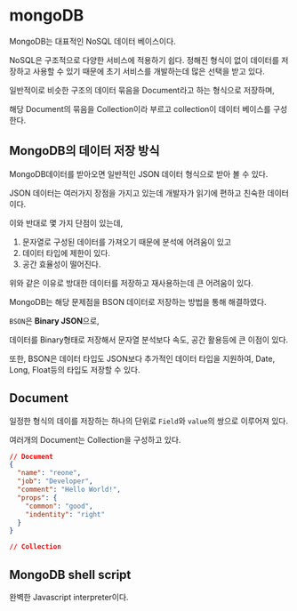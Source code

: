 # mongoDB

MongoDB는 대표적인 NoSQL 데이터 베이스이다.

NoSQL은 구조적으로 다양한 서비스에 적용하기 쉽다. 정해진 형식이 없이 데이터를 저장하고 사용할 수 있기 때문에 초기 서비스를 개발하는데 많은 선택을 받고 있다.

일반적이로 비슷한 구조의 데이터 묶음을 Document라고 하는 형식으로 저장하며,

해당 Document의 묶음을 Collection이라 부르고 collection이 데이터 베이스를 구성한다.

## MongoDB의 데이터 저장 방식

MongoDB데이터를 받아오면 일반적인 JSON 데이터 형식으로 받아 볼 수 있다.

JSON 데이터는 여러가지 장점을 가지고 있는데 개발자가 읽기에 편하고 친숙한 데이터이다.

이와 반대로 몇 가지 단점이 있는데,

1.  문자열로 구성된 데이터를 가져오기 때문에 분석에 어려움이 있고
2.  데이터 타입에 제한이 있다.
3.  공간 효율성이 떨어진다.

위와 같은 이유로 방대한 데이터를 저장하고 재사용하는데 큰 어려움이 있다.

MongoDB는 해당 문제점을 BSON 데이터로 저장하는 방법을 통해 해결하였다.

`BSON`은 **Binary JSON**으로,

데이터를 Binary형태로 저장해서 문자열 분석보다 속도, 공간 활용등에 큰 이점이 있다.

또한, BSON은 데이터 타입도 JSON보다 추가적인 데이터 타입을 지원하여, Date, Long, Float등의 타입도 저장할 수 있다.

## Document

일정한 형식의 데이를 저장하는 하나의 단위로 `Field`와 `value`의 쌍으로 이루어져 있다.

여러개의 Document는 Collection을 구성하고 있다.

```json
// Document
{
  "name": "reone",
  "job": "Developer",
  "comment": "Hello World!",
  "props": {
    "common": "good",
    "indentity": "right"
  }
}

// Collection
```

## MongoDB shell script

완벽한 Javascript interpreter이다.
